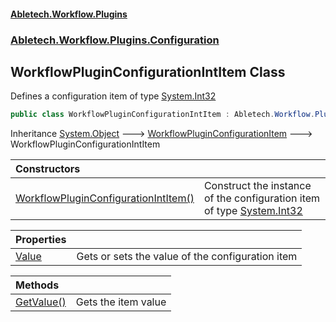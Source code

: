 #### [Abletech.Workflow.Plugins](index.md 'index')
### [Abletech.Workflow.Plugins.Configuration](Abletech_Workflow_Plugins_Configuration.md 'Abletech.Workflow.Plugins.Configuration')
## WorkflowPluginConfigurationIntItem Class
Defines a configuration item of type [System.Int32](https://docs.microsoft.com/en-us/dotnet/api/System.Int32 'System.Int32')
```csharp
public class WorkflowPluginConfigurationIntItem : Abletech.Workflow.Plugins.Configuration.WorkflowPluginConfigurationItem
```

Inheritance [System.Object](https://docs.microsoft.com/en-us/dotnet/api/System.Object 'System.Object') &#129106; [WorkflowPluginConfigurationItem](WorkflowPluginConfigurationItem.md 'Abletech.Workflow.Plugins.Configuration.WorkflowPluginConfigurationItem') &#129106; WorkflowPluginConfigurationIntItem  

| Constructors | |
| :--- | :--- |
| [WorkflowPluginConfigurationIntItem()](WorkflowPluginConfigurationIntItem_WorkflowPluginConfigurationIntItem().md 'Abletech.Workflow.Plugins.Configuration.WorkflowPluginConfigurationIntItem.WorkflowPluginConfigurationIntItem()') | Construct the instance of the configuration item of type [System.Int32](https://docs.microsoft.com/en-us/dotnet/api/System.Int32 'System.Int32') |

| Properties | |
| :--- | :--- |
| [Value](WorkflowPluginConfigurationIntItem_Value.md 'Abletech.Workflow.Plugins.Configuration.WorkflowPluginConfigurationIntItem.Value') | Gets or sets the value of the configuration item<br/> |

| Methods | |
| :--- | :--- |
| [GetValue()](WorkflowPluginConfigurationIntItem_GetValue().md 'Abletech.Workflow.Plugins.Configuration.WorkflowPluginConfigurationIntItem.GetValue()') | Gets the item value<br/> |
